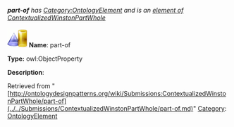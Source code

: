 ___part-of__ has [Category:OntologyElement](../../Category/OntologyElement.md "Category:OntologyElement") and is an [element of](../../Property/ElementOf.md "Property:ElementOf") [ContextualizedWinstonPartWhole](../../Submissions/ContextualizedWinstonPartWhole.md "Submissions:ContextualizedWinstonPartWhole")_


  




[![ObjectProperty](../../images/thumb/c/c3/ObjectProperty.gif/45px-ObjectProperty.gif)](../../Image/ObjectProperty.gif.md "ObjectProperty")
__Name__: part-of 


__Type:__ owl:ObjectProperty 


__Description__: 





Retrieved from "[http://ontologydesignpatterns.org/wiki/Submissions:ContextualizedWinstonPartWhole/part-of](../../Submissions/ContextualizedWinstonPartWhole/part-of.md)"
 [Category](http://ontologydesignpatterns.org/wiki/Special:Categories "Special:Categories"): [OntologyElement](../../Category/OntologyElement.md "Category:OntologyElement")